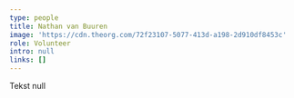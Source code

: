 ```yaml
---
type: people
title: Nathan van Buuren
image: 'https://cdn.theorg.com/72f23107-5077-413d-a198-2d910df8453c'
role: Volunteer
intro: null
links: []
---
```

Tekst null
